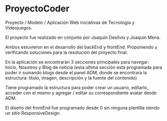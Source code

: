 # ProyectoCoder

Proyecto / Modelo / Aplicación Web iniciativas de Tecnologia y Videojuegos.

El proyecto fue realizado en conjunto por Joaquin Desilvio y Joaquin Mena. 

Ambos estuvieron en el desarrollo del backEnd y frontEnd. Proponiendo y verificando soluciones para la resolución del proyecto final.

En la aplicación se encontrarán 3 secciones principales para navegar: Inicio, Nosotros y Blog de noticia (esta ultima sección esta programada para poder ir sumando blogs desde el panel ADM, donde se encontrara la estructura: titulo, imagen, descripción y la fuente del contenido)

Tiene programado la estructura para poder crear un usuario, editarlo, acceder con el mismo y agregar / editar su correspondiente avatar desde ADM.

El diseño del frontEnd fue programado desde 0 sin ninguna plantilla siendo un sitio ResponsiveDesign.